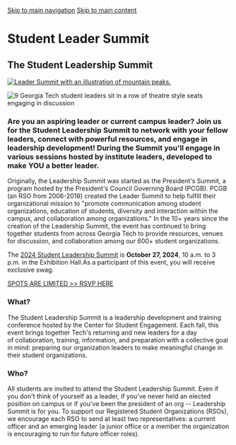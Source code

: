 [Skip to main navigation](https://studentengagement.gatech.edu/get-involved/student-leader-summit#main-navigation) [Skip to main content](https://studentengagement.gatech.edu/get-involved/student-leader-summit#main-content)

# Student Leader Summit

## The Student Leadership Summit

[![Leader Summit with an illustration of mountain peaks.](https://studentengagement.gatech.edu/sites/default/files/2022-03/L-Summit%20Graphic_0.png)](https://gatech.campuslabs.com/engage/event/8175903)

![9 Georgia Tech student leaders sit in a row of theatre style seats engaging in discussion](https://studentengagement.gatech.edu/sites/default/files/2023-05/Student%20Leader%20Summit%20Engage%20Cover%20%283%29.png)

### **Are you an aspiring leader or current campus leader?** Join us for the Student Leadership Summit to network with your fellow leaders, connect with powerful resources, and engage in leadership development! During the Summit you'll engage in various sessions hosted by institute leaders, developed to make YOU a better leader.

Originally, the Leadership Summit was started as the President's Summit, a program hosted by the President's Council Governing Board (PCGB). PCGB (an RSO from 2006-2018) created the Leader Summit to help fulfill their organizational mission to "promote communication among student organizations, education of students, diversity and interaction within the campus, and collaboration among organizations." In the 10+ years since the creation of the Leadership Summit, the event has continued to bring together students from across Georgia Tech to provide resources, venues for discussion, and collaboration among our 600+ student organizations.

The [2024 Student Leadership Summit](https://gatech.campuslabs.com/engage/event/10156531) is **October 27, 2024**, 10 a.m. to 3 p.m. in the Exhibition Hall.As a participant of this event, you will receive exclusive swag.

[SPOTS ARE LIMITED >> RSVP HERE](https://gatech.campuslabs.com/engage/event/10156531/rsvp)

### What?

The Student Leadership Summit is a leadership development and training conference hosted by the Center for Student Engagement. Each fall, this event brings together Tech's returning and new leaders for a day of collaboration, training, information, and preparation with a collective goal in mind: preparing our organization leaders to make meaningful change in their student organizations.

### Who?

All students are invited to attend the Student Leadership Summit. Even if you don't think of yourself as a leader, if you've never held an elected position on campus or if you've been the president of an org -- Leadership Summit is for you. To support our Registered Student Organizations (RSOs), we encourage each RSO to send at least two representatives: a current officer and an emerging leader (a junior office or a member the organization is encouraging to run for future officer roles).